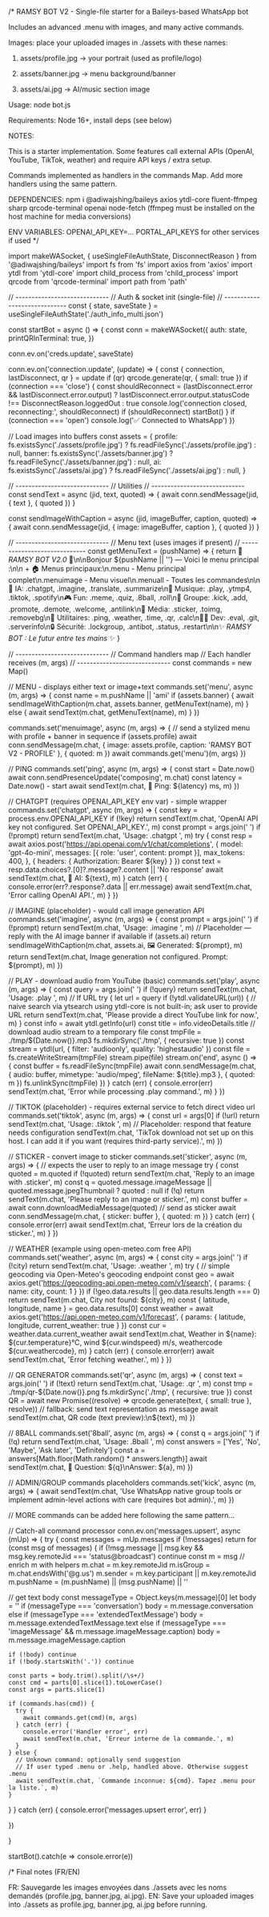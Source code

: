 /* RAMSY BOT V2 - Single-file starter for a Baileys-based WhatsApp bot

Includes an advanced .menu with images, and many active commands.

Images: place your uploaded images in ./assets with these names:

1. assets/profile.jpg   -> your portrait (used as profile/logo)


2. assets/banner.jpg    -> menu background/banner


3. assets/ai.jpg        -> AI/music section image



Usage: node bot.js

Requirements: Node 16+, install deps (see below)


NOTES:

This is a starter implementation. Some features call external APIs (OpenAI, YouTube, TikTok, weather) and require API keys / extra setup.

Commands implemented as handlers in the commands Map. Add more handlers using the same pattern.


DEPENDENCIES: npm i @adiwajshing/baileys axios ytdl-core fluent-ffmpeg sharp qrcode-terminal openai node-fetch (ffmpeg must be installed on the host machine for media conversions)

ENV VARIABLES: OPENAI_API_KEY=... PORTAL_API_KEYS for other services if used */

import makeWASocket, { useSingleFileAuthState, DisconnectReason } from '@adiwajshing/baileys' import fs from 'fs' import axios from 'axios' import ytdl from 'ytdl-core' import child_process from 'child_process' import qrcode from 'qrcode-terminal' import path from 'path'

// ----------------------------- // Auth & socket init (single-file) // ----------------------------- const { state, saveState } = useSingleFileAuthState('./auth_info_multi.json')

const startBot = async () => { const conn = makeWASocket({ auth: state, printQRInTerminal: true, })

conn.ev.on('creds.update', saveState)

conn.ev.on('connection.update', (update) => { const { connection, lastDisconnect, qr } = update if (qr) qrcode.generate(qr, { small: true }) if (connection === 'close') { const shouldReconnect = (lastDisconnect.error && lastDisconnect.error.output) ? lastDisconnect.error.output.statusCode !== DisconnectReason.loggedOut : true console.log('connection closed, reconnecting:', shouldReconnect) if (shouldReconnect) startBot() } if (connection === 'open') console.log('✅ Connected to WhatsApp') })

// Load images into buffers const assets = { profile: fs.existsSync('./assets/profile.jpg') ? fs.readFileSync('./assets/profile.jpg') : null, banner: fs.existsSync('./assets/banner.jpg') ? fs.readFileSync('./assets/banner.jpg') : null, ai: fs.existsSync('./assets/ai.jpg') ? fs.readFileSync('./assets/ai.jpg') : null, }

// ----------------------------- // Utilities // ----------------------------- const sendText = async (jid, text, quoted) => { await conn.sendMessage(jid, { text }, { quoted }) }

const sendImageWithCaption = async (jid, imageBuffer, caption, quoted) => { await conn.sendMessage(jid, { image: imageBuffer, caption }, { quoted }) }

// ----------------------------- // Menu text (uses images if present) // ----------------------------- const getMenuText = (pushName) => { return 🌟 *RAMSY BOT V2.0* 🌟\n\nBonjour ${pushName || ''} — Voici le menu principal :\n\n + 🏠 Menus principaux:\n.menu - Menu principal complet\n.menuimage - Menu visuel\n.menuall - Toutes les commandes\n\n🧠 IA: .chatgpt, .imagine, .translate, .summarize\n🎵 Musique: .play, .ytmp4, .tiktok, .spotify\n🎮 Fun: .meme, .quiz, .8ball, .roll\n💬 Groupe: .kick, .add, .promote, .demote, .welcome, .antilink\n📸 Média: .sticker, .toimg, .removebg\n💼 Utilitaires: .ping, .weather, .time, .qr, .calc\n🧑‍💻 Dev: .eval, .git, .serverinfo\n🔒 Sécurité: .lockgroup, .antibot, .status, .restart\n\n✨ *RAMSY BOT : Le futur entre tes mains* ✨ }

// ----------------------------- // Command handlers map // Each handler receives (m, args) // ----------------------------- const commands = new Map()

// MENU - displays either text or image+text commands.set('menu', async (m, args) => { const name = m.pushName || 'ami' if (assets.banner) { await sendImageWithCaption(m.chat, assets.banner, getMenuText(name), m) } else { await sendText(m.chat, getMenuText(name), m) } })

commands.set('menuimage', async (m, args) => { // send a stylized menu with profile + banner in sequence if (assets.profile) await conn.sendMessage(m.chat, { image: assets.profile, caption: 'RAMSY BOT V2 - PROFILE' }, { quoted: m }) await commands.get('menu')(m, args) })

// PING commands.set('ping', async (m, args) => { const start = Date.now() await conn.sendPresenceUpdate('composing', m.chat) const latency = Date.now() - start await sendText(m.chat, 🏓 Ping: ${latency} ms, m) })

// CHATGPT (requires OPENAI_API_KEY env var) - simple wrapper commands.set('chatgpt', async (m, args) => { const key = process.env.OPENAI_API_KEY if (!key) return sendText(m.chat, 'OpenAI API key not configured. Set OPENAI_API_KEY.', m) const prompt = args.join(' ') if (!prompt) return sendText(m.chat, 'Usage: .chatgpt <question>', m) try { const resp = await axios.post('https://api.openai.com/v1/chat/completions', { model: 'gpt-4o-mini', messages: [{ role: 'user', content: prompt }], max_tokens: 400, }, { headers: { Authorization: Bearer ${key} } }) const text = resp.data.choices?.[0]?.message?.content || 'No response' await sendText(m.chat, 🤖 AI: ${text}, m) } catch (err) { console.error(err?.response?.data || err.message) await sendText(m.chat, 'Error calling OpenAI API.', m) } })

// IMAGINE (placeholder) - would call image generation API commands.set('imagine', async (m, args) => { const prompt = args.join(' ') if (!prompt) return sendText(m.chat, 'Usage: .imagine <prompt>', m) // Placeholder — reply with the AI image banner if available if (assets.ai) return sendImageWithCaption(m.chat, assets.ai, 🖼️ Generated: ${prompt}, m) return sendText(m.chat, Image generation not configured. Prompt: ${prompt}, m) })

// PLAY - download audio from YouTube (basic) commands.set('play', async (m, args) => { const query = args.join(' ') if (!query) return sendText(m.chat, 'Usage: .play <YouTube url or search term>', m) // If URL try { let url = query if (!ytdl.validateURL(url)) { // naive search via ytsearch using ytdl-core is not built-in; ask user to provide URL return sendText(m.chat, 'Please provide a direct YouTube link for now.', m) } const info = await ytdl.getInfo(url) const title = info.videoDetails.title // download audio stream to a temporary file const tmpFile = ./tmp/${Date.now()}.mp3 fs.mkdirSync('./tmp', { recursive: true }) const stream = ytdl(url, { filter: 'audioonly', quality: 'highestaudio' }) const file = fs.createWriteStream(tmpFile) stream.pipe(file) stream.on('end', async () => { const buffer = fs.readFileSync(tmpFile) await conn.sendMessage(m.chat, { audio: buffer, mimetype: 'audio/mpeg', fileName: ${title}.mp3 }, { quoted: m }) fs.unlinkSync(tmpFile) }) } catch (err) { console.error(err) sendText(m.chat, 'Error while processing .play command.', m) } })

// TIKTOK (placeholder) - requires external service to fetch direct video url commands.set('tiktok', async (m, args) => { const url = args[0] if (!url) return sendText(m.chat, 'Usage: .tiktok <link>', m) // Placeholder: respond that feature needs configuration sendText(m.chat, 'TikTok download not set up on this host. I can add it if you want (requires third-party service).', m) })

// STICKER - convert image to sticker commands.set('sticker', async (m, args) => { // expects the user to reply to an image message try { const quoted = m.quoted if (!quoted) return sendText(m.chat, 'Reply to an image with .sticker', m) const q = quoted.message.imageMessage || quoted.message.jpegThumbnail ? quoted : null if (!q) return sendText(m.chat, 'Please reply to an image or sticker.', m) const buffer = await conn.downloadMediaMessage(quoted) // send as sticker await conn.sendMessage(m.chat, { sticker: buffer }, { quoted: m }) } catch (err) { console.error(err) await sendText(m.chat, 'Erreur lors de la création du sticker.', m) } })

// WEATHER (example using open-meteo.com free API) commands.set('weather', async (m, args) => { const city = args.join(' ') if (!city) return sendText(m.chat, 'Usage: .weather <city>', m) try { // simple geocoding via Open-Meteo's geocoding endpoint const geo = await axios.get('https://geocoding-api.open-meteo.com/v1/search', { params: { name: city, count: 1 } }) if (!geo.data.results || geo.data.results.length === 0) return sendText(m.chat, City not found: ${city}, m) const { latitude, longitude, name } = geo.data.results[0] const weather = await axios.get('https://api.open-meteo.com/v1/forecast', { params: { latitude, longitude, current_weather: true } }) const cur = weather.data.current_weather await sendText(m.chat, Weather in ${name}: ${cur.temperature}°C, wind ${cur.windspeed} m/s, weathercode ${cur.weathercode}, m) } catch (err) { console.error(err) await sendText(m.chat, 'Error fetching weather.', m) } })

// QR GENERATOR commands.set('qr', async (m, args) => { const text = args.join(' ') if (!text) return sendText(m.chat, 'Usage: .qr <text>', m) const tmp = ./tmp/qr-${Date.now()}.png fs.mkdirSync('./tmp', { recursive: true }) const QR = await new Promise((resolve) => qrcode.generate(text, { small: true }, resolve)) // fallback: send text representation as message await sendText(m.chat, QR code (text preview):\n${text}, m) })

// 8BALL commands.set('8ball', async (m, args) => { const q = args.join(' ') if (!q) return sendText(m.chat, 'Usage: .8ball <question>', m) const answers = ['Yes', 'No', 'Maybe', 'Ask later', 'Definitely'] const a = answers[Math.floor(Math.random() * answers.length)] await sendText(m.chat, 🎱 Question: ${q}\nAnswer: ${a}, m) })

// ADMIN/GROUP commands placeholders commands.set('kick', async (m, args) => { await sendText(m.chat, 'Use WhatsApp native group tools or implement admin-level actions with care (requires bot admin).', m) })

// MORE commands can be added here following the same pattern...

// Catch-all command processor conn.ev.on('messages.upsert', async (mUp) => { try { const messages = mUp.messages if (!messages) return for (const msg of messages) { if (!msg.message || msg.key && msg.key.remoteJid === 'status@broadcast') continue const m = msg // enrich m with helpers m.chat = m.key.remoteJid m.isGroup = m.chat.endsWith('@g.us') m.sender = m.key.participant || m.key.remoteJid m.pushName = (m.pushName) || (msg.pushName) || ''

// get text body
    const messageType = Object.keys(m.message)[0]
    let body = ''
    if (messageType === 'conversation') body = m.message.conversation
    else if (messageType === 'extendedTextMessage') body = m.message.extendedTextMessage.text
    else if (messageType === 'imageMessage' && m.message.imageMessage.caption) body = m.message.imageMessage.caption

    if (!body) continue
    if (!body.startsWith('.')) continue

    const parts = body.trim().split(/\s+/)
    const cmd = parts[0].slice(1).toLowerCase()
    const args = parts.slice(1)

    if (commands.has(cmd)) {
      try {
        await commands.get(cmd)(m, args)
      } catch (err) {
        console.error('Handler error', err)
        await sendText(m.chat, 'Erreur interne de la commande.', m)
      }
    } else {
      // Unknown command: optionally send suggestion
      // If user typed .menu or .help, handled above. Otherwise suggest .menu
      await sendText(m.chat, `Commande inconnue: ${cmd}. Tapez .menu pour la liste.`, m)
    }
  }
} catch (err) {
  console.error('messages.upsert error', err)
}

})

}

startBot().catch(e => console.error(e))

/* Final notes (FR/EN)

FR: Sauvegarde les images envoyées dans ./assets avec les noms demandés (profile.jpg, banner.jpg, ai.jpg). EN: Save your uploaded images into ./assets as profile.jpg, banner.jpg, ai.jpg before running.
